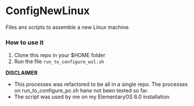 # ConfigNewLinux
Files ans scripts to assemble a new Linux machine.

### **How to use it**

1. Clone this repo in your $HOME folder
2. Run the file `run_to_configure_wsl.sh`

**DISCLAIMER**
- This processes was refactored to be all in a single repo. The processes on run_to_configure_pc.sh hane not been tested so far.
- The script was used by me on my ElementaryOS 6.0 installation
